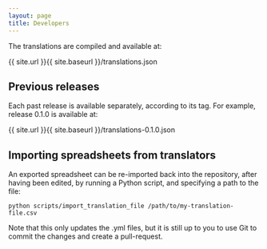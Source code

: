 ```yaml
---
layout: page
title: Developers
---
```


The translations are compiled and available at:

{{ site.url }}{{ site.baseurl }}/translations.json

## Previous releases

Each past release is available separately, according to its tag. For example, release 0.1.0 is available at:

{{ site.url }}{{ site.baseurl }}/translations-0.1.0.json

## Importing spreadsheets from translators

An exported spreadsheet can be re-imported back into the repository, after having been edited, by running a Python script, and specifying a path to the file:

`python scripts/import_translation_file /path/to/my-translation-file.csv`

Note that this only updates the .yml files, but it is still up to you to use Git to commit the changes and create a pull-request.